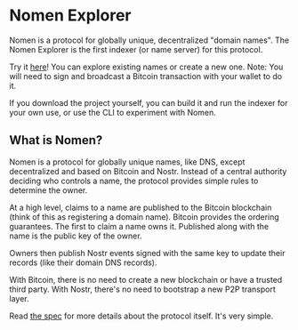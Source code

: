 # Nomen Explorer

Nomen is a protocol for globally unique, decentralized "domain names". The Nomen Explorer is the first indexer (or name server) for this protocol.

Try it [here](https://nomenexplorer.com)! You can explore existing names or create a new one. Note: You will need to sign and broadcast a Bitcoin transaction with your wallet to do it.

If you download the project yourself, you can build it and run the indexer for your own use, or use the CLI to experiment with Nomen.

## What is Nomen?

Nomen is a protocol for globally unique names, like DNS, except decentralized and based on Bitcoin and Nostr. Instead of a central authority deciding who controls a name, the protocol provides simple rules to determine the owner.

At a high level, claims to a name are published to the Bitcoin blockchain (think of this as registering a domain name). Bitcoin provides the ordering guarantees. The first to claim a name owns it. Published along with the name is the public key of the owner.

Owners then publish Nostr events signed with the same key to update their records (like their domain DNS records).

With Bitcoin, there is no need to create a new blockchain or have a trusted third party. With Nostr, there's no need to bootstrap a new P2P transport layer.

Read [the spec](https://github.com/ursuscamp/nomen/blob/master/docs/SPEC.md) for more details about the protocol itself. It's very simple.